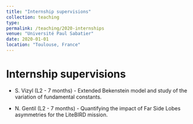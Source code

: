 ```yaml
---
title: "Internship supervisions"
collection: teaching
type: 
permalink: /teaching/2020-internships
venue: "Université Paul Sabatier"
date: 2020-01-01
location: "Toulouse, France"
---
```


Internship supervisions 
====
- S. Vizyl (L2 - 7 months) - Extended Bekenstein model and study of the variation of fundamental constants.

- N. Gentil (L2 - 7 months) - Quantifying the impact of Far Side Lobes asymmetries for the LiteBIRD mission. 
